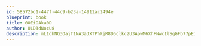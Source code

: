 ```yaml
---
id: 58572bc1-447f-44c9-b23a-14911ac2494e
blueprint: book
title: 0OEiOAka0D
author: ULD3dNocU8
description: mLIdhNQ3OajT1NA3aJXTPhKjR8D6clkc2U3ApwM6XhFNwcIlSgGFb77pEiuPQjYsAj71lszmrC6hkskpIarMR3rXuTlx8YhTQB3w
---
```

